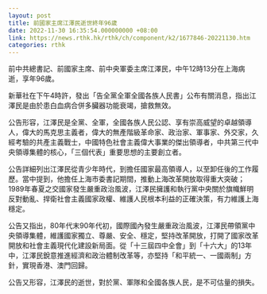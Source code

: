```yaml
---
layout: post
title: 前國家主席江澤民逝世終年96歲
date: 2022-11-30 16:35:54.000000000 +08:00
link: https://news.rthk.hk/rthk/ch/component/k2/1677846-20221130.htm
categories: rthk
---
```


前中共總書記、前國家主席、前中央軍委主席江澤民，中午12時13分在上海病逝，享年96歲。

新華社在下午4時許，發出「告全黨全軍全國各族人民書」公布有關消息，指出江澤民是由於患白血病合併多臟器功能衰竭，搶救無效。

公告形容，江澤民是全黨、全軍，全國各族人民公認、享有崇高威望的卓越領導人，偉大的馬克思主義者，偉大的無產階級革命家、政治家、軍事家、外交家，久經考驗的共產主義戰士，中國特色社會主義偉大事業的傑出領導者，中共第三代中央領導集體的核心，「三個代表」重要思想的主要創立者。

公告詳細列出江澤民從青少年時代，到擔任國家最高領導人，以至卸任後的工作履歷。當中提到，他擔任上海市委書記期間，推動上海改革開放取得重大突破；1989年春夏之交國家發生嚴重政治風波，江澤民擁護和執行黨中央關於旗幟鮮明反對動亂、捍衛社會主義國家政權、維護人民根本利益的正確決策，有力維護上海穩定。

公告又指出，80年代末90年代初，國際國內發生嚴重政治風波，江澤民帶領黨中央領導集體，維護國家獨立、尊嚴、安全、穩定，堅持改革開放，打開了國家改革開放和社會主義現代化建設新局面。從「十三屆四中全會」到「十六大」的13年中，江澤民銳意推進經濟和政治體制改革等，亦堅持「和平統一、一國兩制」方針，實現香港、澳門回歸。

公告又形容，江澤民的逝世，對於黨、軍隊和全國各族人民，是不可估量的損失。

